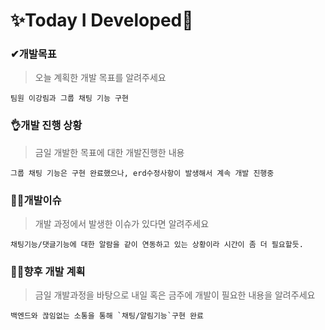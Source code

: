 # ✨Today I Developed🤞



### ✔개발목표

> 오늘 계획한 개발 목표를 알려주세요

```
팀원 이강림과 그룹 채팅 기능 구현
```



### 👌개발 진행 상황

> 금일 개발한 목표에 대한 개발진행한 내용

```
그룹 채팅 기능은 구현 완료했으나, erd수정사항이 발생해서 계속 개발 진행중
```



### 🤷‍♂️개발이슈

> 개발 과정에서 발생한 이슈가 있다면 알려주세요

```
채팅기능/댓글기능에 대한 알람을 같이 연동하고 있는 상황이라 시간이 좀 더 필요할듯.
```



### 🐱‍🚀향후 개발 계획

> 금일 개발과정을 바탕으로 내일 혹은 금주에 개발이 필요한 내용을 알려주세요

```
백엔드와 끊임없는 소통을 통해 `채팅/알림기능`구현 완료
```

